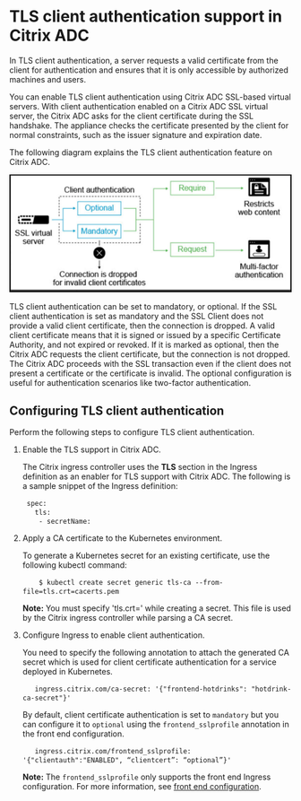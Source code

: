 # TLS client authentication support in Citrix ADC

In TLS client authentication, a server requests a valid certificate from the client for authentication and ensures that it is only accessible by authorized machines and users.

You can enable TLS client authentication using Citrix ADC SSL-based virtual servers. With client authentication enabled on a Citrix ADC SSL virtual server, the Citrix ADC asks for the client certificate during the SSL handshake. The appliance checks the certificate presented by the client for normal constraints, such as the issuer signature and expiration date.

The following diagram explains the TLS client authentication feature on Citrix ADC.

![TLS client authentication](../media/ssl-client-authentication.png)

TLS client authentication can be set to mandatory, or optional.
If the SSL client authentication is set as mandatory and the SSL Client does not provide a valid client certificate, then the connection is dropped. A valid client certificate means that it is signed or issued by a specific Certificate Authority, and not expired or revoked.
If it is marked as optional, then the Citrix ADC requests the client certificate, but the connection is not dropped. The Citrix ADC proceeds with the SSL transaction even if the client does not present a certificate or the certificate is invalid. The optional configuration is useful for authentication scenarios like two-factor authentication.

## Configuring TLS client authentication

Perform the following steps to configure TLS client authentication.

1. Enable the TLS support in Citrix ADC.

     The Citrix ingress controller uses the **TLS** section in the Ingress definition as an enabler for TLS support with Citrix ADC.
     The following is a sample snippet of the Ingress definition:



        spec:
          tls:
           - secretName:

1. Apply a CA certificate to the Kubernetes environment.

    To generate a Kubernetes secret for an existing certificate, use the following kubectl command:

           $ kubectl create secret generic tls-ca --from-file=tls.crt=cacerts.pem

     **Note:** You must specify 'tls.crt=' while creating a secret. This file is used by the Citrix ingress controller while parsing a CA secret.

1. Configure Ingress to enable client authentication.

      You need to specify the following annotation to attach the generated CA secret which is used for client certificate authentication for a service deployed in Kubernetes.


          ingress.citrix.com/ca-secret: '{"frontend-hotdrinks": "hotdrink-ca-secret"}' 
   
      By default, client certificate authentication is set to `mandatory` but you can configure it to `optional` using the `frontend_sslprofile` annotation in the front end configuration.

  

          ingress.citrix.com/frontend_sslprofile: '{"clientauth":"ENABLED", “clientcert”: “optional”}'

      **Note:**
      The `frontend_sslprofile` only supports the front end Ingress configuration. For more information, see [front end configuration](https://github.com/citrix/citrix-k8s-ingress-controller/blob/master/docs/configure/profiles.md#front-end-configuration).

